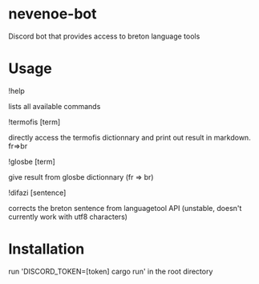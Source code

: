 # nevenoe-bot

Discord bot that provides access to breton language tools

Usage
=====
 
!help

lists all available commands

!termofis [term]

directly access the termofis dictionnary and print out result in markdown. fr=>br

!glosbe [term]

give result from glosbe dictionnary (fr => br)

!difazi [sentence]

corrects the breton sentence from languagetool API (unstable, doesn't currently work with utf8 characters)

Installation
============

run 'DISCORD_TOKEN=[token] cargo run' in the root directory
